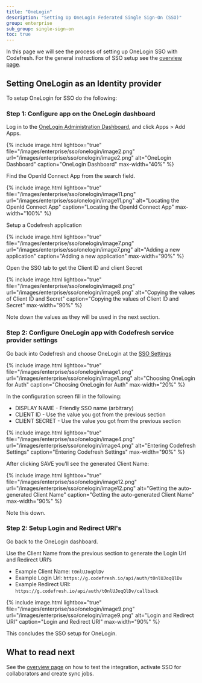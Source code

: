```yaml
---
title: "OneLogin"
description: "Setting Up OneLogin Federated Single Sign-On (SSO)"
group: enterprise
sub_group: single-sign-on
toc: true
---
```


In this page we will see the process of setting up OneLogin SSO with Codefresh. For the general instructions of SSO setup
see the [overview page]({{site.baseurl}}/docs/enterprise/single-sign-on/sso-setup-oauth2/).


## Setting OneLogin as an Identity provider

To setup OneLogin for SSO do the following:

### Step 1: Configure app on the OneLogin dashboard

Log in to the [OneLogin Administration Dashboard](https://www.onelogin.com/), and click Apps > Add Apps.

{% include image.html 
lightbox="true" 
file="/images/enterprise/sso/onelogin/image2.png" 
url="/images/enterprise/sso/onelogin/image2.png"
alt="OneLogin Dashboard"
caption="OneLogin Dashboard"
max-width="40%"
%}

Find the OpenId Connect App from the search field.

{% include image.html 
lightbox="true" 
file="/images/enterprise/sso/onelogin/image11.png" 
url="/images/enterprise/sso/onelogin/image11.png"
alt="Locating the OpenId Connect App"
caption="Locating the OpenId Connect App"
max-width="100%"
%}

Setup a Codefresh application

{% include image.html 
lightbox="true" 
file="/images/enterprise/sso/onelogin/image7.png" 
url="/images/enterprise/sso/onelogin/image7.png"
alt="Adding a new application"
caption="Adding a new application"
max-width="90%"
%}

Open the SSO tab to get the Client ID and client Secret


{% include image.html 
lightbox="true" 
file="/images/enterprise/sso/onelogin/image8.png" 
url="/images/enterprise/sso/onelogin/image8.png"
alt="Copying the values of Client ID and Secret"
caption="Copying the values of Client ID and Secret"
max-width="90%"
%}

Note down the values as they will be used in the next section.


### Step 2: Configure OneLogin app with Codefresh service provider settings

Go back into Codefresh and choose OneLogin at the [SSO Settings](https://g.codefresh.io/account-admin/sso)

{% include image.html 
lightbox="true" 
file="/images/enterprise/sso/onelogin/image1.png" 
url="/images/enterprise/sso/onelogin/image1.png"
alt="Choosing OneLogin for Auth"
caption="Choosing OneLogin for Auth"
max-width="20%"
%}

In the configuration screen fill in the following:

* DISPLAY NAME - Friendly SSO name (arbitrary)
* CLIENT ID - Use the value you got from the previous section
* CLIENT SECRET - Use the value you got from the previous section


{% include image.html 
lightbox="true" 
file="/images/enterprise/sso/onelogin/image4.png" 
url="/images/enterprise/sso/onelogin/image4.png"
alt="Entering Codefresh Settings"
caption="Entering Codefresh Settings"
max-width="90%"
%}


After clicking SAVE you’ll see the generated Client Name:

{% include image.html 
lightbox="true" 
file="/images/enterprise/sso/onelogin/image12.png" 
url="/images/enterprise/sso/onelogin/image12.png"
alt="Getting the auto-generated Client Name"
caption="Getting the auto-generated Client Name"
max-width="90%"
%}

Note this down.

### Step 2: Setup Login and Redirect URI's

Go back to the OneLogin dashboard.

Use the Client Name from the previous section to generate the Login Url and Redirect URI’s

* Example Client Name: `t0nlUJoqQlDv`
* Example Login Url: `https://g.codefresh.io/api/auth/t0nlUJoqQlDv`
* Example Redirect URI: `https://g.codefresh.io/api/auth/t0nlUJoqQlDv/callback`

{% include image.html 
lightbox="true" 
file="/images/enterprise/sso/onelogin/image9.png" 
url="/images/enterprise/sso/onelogin/image9.png"
alt="Login and Redirect URI"
caption="Login and Redirect URI"
max-width="90%"
%}


This concludes the SSO setup for OneLogin. 

## What to read next

See the [overview page]({{site.baseurl}}/docs/enterprise/single-sign-on/sso-setup-oauth2/#testing-your-identity-provider) on how to test the integration, activate SSO for collaborators and create sync jobs.